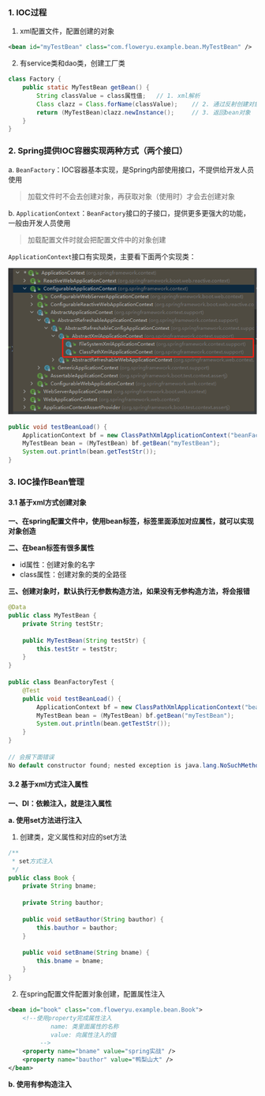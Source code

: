 ### 1. IOC过程

1. xml配置文件，配置创建的对象

```xml
<bean id="myTestBean" class="com.floweryu.example.bean.MyTestBean" />
```

2. 有service类和dao类，创建工厂类

```java
class Factory {
    public static MyTestBean getBean() {
        String classValue = class属性值;	// 1. xml解析
        Class clazz = Class.forName(classValue);	// 2. 通过反射创建对象
        return (MyTestBean)clazz.newInstance();		// 3. 返回bean对象
    }
}
```

### 2. Spring提供IOC容器实现两种方式（两个接口）

a. `BeanFactory`：IOC容器基本实现，是Spring内部使用接口，不提供给开发人员使用

> 加载文件时不会去创建对象，再获取对象（使用时）才会去创建对象



b. `ApplicationContext`：`BeanFactory`接口的子接口，提供更多更强大的功能，一般由开发人员使用

> 加载配置文件时就会把配置文件中的对象创建



`ApplicationContext`接口有实现类，主要看下面两个实现类：

![image-20220110224442084](./assets/image-20220110224442084.png)

```java
public void testBeanLoad() {
    ApplicationContext bf = new ClassPathXmlApplicationContext("beanFactoryTest.xml");
    MyTestBean bean = (MyTestBean) bf.getBean("myTestBean");
    System.out.println(bean.getTestStr());
}
```

### 3. IOC操作Bean管理

#### 3.1 基于xml方式创建对象

**一、在spring配置文件中，使用bean标签，标签里面添加对应属性，就可以实现对象创造**

**二、在bean标签有很多属性**

- id属性：创建对象的名字 
- class属性：创建对象的类的全路径

**三、创建对象时，默认执行无参数构造方法，如果没有无参构造方法，将会报错**

```java
@Data
public class MyTestBean {
    private String testStr;

    public MyTestBean(String testStr) {
        this.testStr = testStr;
    }
}

public class BeanFactoryTest {
    @Test
    public void testBeanLoad() {
        ApplicationContext bf = new ClassPathXmlApplicationContext("beanFactoryTest.xml");
        MyTestBean bean = (MyTestBean) bf.getBean("myTestBean");
        System.out.println(bean.getTestStr());
    }
}

// 会报下面错误
No default constructor found; nested exception is java.lang.NoSuchMethodException: com.floweryu.example.bean.MyTestBean.<init>()
```

#### 3.2 基于xml方式注入属性

**一、DI：依赖注入，就是注入属性**

**a.  使用set方法进行注入**

1. 创建类，定义属性和对应的set方法

```java
/**
 * set方式注入
 */
public class Book {
    private String bname;
    
    private String bauthor;

    public void setBauthor(String bauthor) {
        this.bauthor = bauthor;
    }

    public void setBname(String bname) {
        this.bname = bname;
    }
}
```

2. 在spring配置文件配置对象创建，配置属性注入

```xml
<bean id="book" class="com.floweryu.example.bean.Book">
    <!--使用property完成属性注入
            name: 类里面属性的名称
            value: 向属性注入的值
         -->
    <property name="bname" value="spring实战" />
    <property name="bauthor" value="鸭梨山大" />
</bean>
```



**b. 使用有参构造注入**



